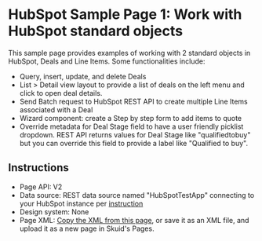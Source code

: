 # HubSpot Sample Page 1: Work with HubSpot standard objects 
This sample page provides examples of working with 2 standard objects in HubSpot, Deals and Line Items. 
Some functionalities include:
* Query, insert, update, and delete Deals
* List > Detail view layout to provide a list of deals on the left menu and click to open deal details. 
* Send Batch request to HubSpot REST API to create multiple Line Items associated with a Deal
* Wizard component: create a Step by step form to add items to quote
* Override metadata for Deal Stage field to have a user friendly picklist dropdown. REST API returns values for Deal Stage like "qualifiedtobuy" but you can override this field to provide a label like "Qualified to buy".

## Instructions
- Page API:  V2
- Data source: REST data source named "HubSpotTestApp" connecting to your HubSpot instance per [instruction](HubSpotREST)
- Design system: None 
- Page XML:  [Copy the XML from this page](HubSpot_StandardObjects_SamplePage.xml?raw=true), or save it as an XML file, and upload it as a new page in Skuid's Pages.